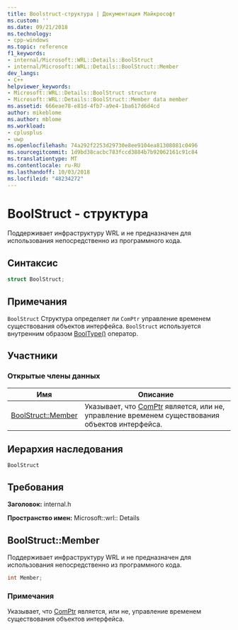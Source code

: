 ```yaml
---
title: Boolstruct-структура | Документация Майкрософт
ms.custom: ''
ms.date: 09/21/2018
ms.technology:
- cpp-windows
ms.topic: reference
f1_keywords:
- internal/Microsoft::WRL::Details::BoolStruct
- internal/Microsoft::WRL::Details::BoolStruct::Member
dev_langs:
- C++
helpviewer_keywords:
- Microsoft::WRL::Details::BoolStruct structure
- Microsoft::WRL::Details::BoolStruct::Member data member
ms.assetid: 666eae78-e81d-4fb7-a9e4-1ba617d6d4cd
author: mikeblome
ms.author: mblome
ms.workload:
- cplusplus
- uwp
ms.openlocfilehash: 74a292f2253d29730e8ee9104ea81308081c0496
ms.sourcegitcommit: 1d9bd38cacbc783fccd3884b7b92062161c91c84
ms.translationtype: MT
ms.contentlocale: ru-RU
ms.lasthandoff: 10/03/2018
ms.locfileid: "48234272"
---
```

# <a name="boolstruct-structure"></a>BoolStruct - структура

Поддерживает инфраструктуру WRL и не предназначен для использования непосредственно из программного кода.

## <a name="syntax"></a>Синтаксис

```cpp
struct BoolStruct;
```

## <a name="remarks"></a>Примечания

`BoolStruct` Структура определяет ли `ComPtr` управление временем существования объектов интерфейса. `BoolStruct` используется внутренним образом [BoolType()](../windows/comptr-operator-microsoft-wrl-details-booltype-operator.md) оператор.

## <a name="members"></a>Участники

### <a name="public-data-members"></a>Открытые члены данных

Имя                          | Описание
----------------------------- | ------------------------------------------------------------------------------------------------------------------
[BoolStruct::Member](#member) | Указывает, что [ComPtr](../windows/comptr-class.md) является, или не, управление временем существования объектов интерфейса.

## <a name="inheritance-hierarchy"></a>Иерархия наследования

`BoolStruct`

## <a name="requirements"></a>Требования

**Заголовок:** internal.h

**Пространство имен:** Microsoft::wrl:: Details

## <a name="member"></a>BoolStruct::Member

Поддерживает инфраструктуру WRL и не предназначен для использования непосредственно из программного кода.

```cpp
int Member;
```

### <a name="remarks"></a>Примечания

Указывает, что [ComPtr](../windows/comptr-class.md) является, или не, управление временем существования объектов интерфейса.
